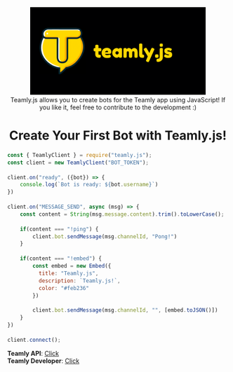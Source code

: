 <div align="center">
<img src="./github/banner.png" alt="Banner" width=auto height="200"/><br>
Teamly.js allows you to create bots for the Teamly app using JavaScript! If you like it, feel free to contribute to the development :)

# Create Your First Bot with Teamly.js!
</div>
<div>

```js
const { TeamlyClient } = require("teamly.js");
const client = new TeamlyClient("BOT_TOKEN");

client.on("ready", ({bot}) => {
    console.log(`Bot is ready: ${bot.username}`)
})

client.on("MESSAGE_SEND", async (msg) => {
    const content = String(msg.message.content).trim().toLowerCase(); 

    if(content === "!ping") {
        client.bot.sendMessage(msg.channelId, "Pong!")
    }
    
    if(content === "!embed") {
        const embed = new Embed({
          title: "Teamly.js",
          description: `Teamly.js!`,
          color: "#feb236"
        })

        client.bot.sendMessage(msg.channelId, "", [embed.toJSON()])
    }
})

client.connect();
```

**Teamly API**: [Click](https://docs.teamly.one/introduction-796437m0)<br>
**Teamly Developer**: [Click](https://teamly.one/developers)<br>

</div>
